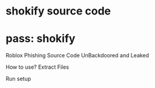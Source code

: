 # shokify source code
# pass: shokify
Roblox Phishing Source Code UnBackdoored and Leaked 


How to use?
Extract Files

Run setup
